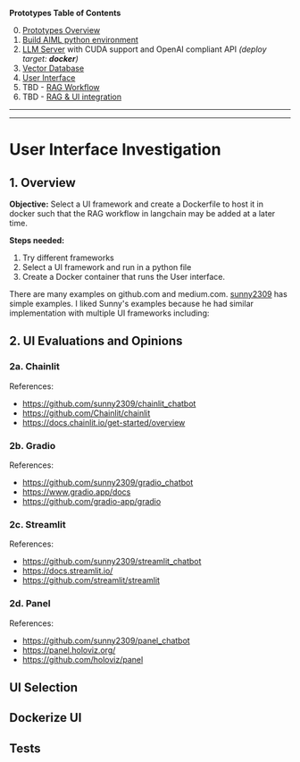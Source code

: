 **Prototypes Table of Contents**

0. [Prototypes Overview](../README.md)
1. [Build AIML python environment](../1-build-env/README.md)
2. [LLM Server](../2-llm-server/README.md) with CUDA support and OpenAI compliant API *(deploy target: **docker**)*
3. [Vector Database](../3-vectorDB/README.md)
4. [User Interface](../4-user-interface/README.md)
5. TBD - [RAG Workflow](../5-rag-workflow/README.md)
6. TBD - [RAG & UI integration](../6-rag-ui-integration/README.md)

---------
---------

# User Interface Investigation


## 1. Overview

**Objective:**  Select a UI framework and create a Dockerfile to host it in docker such that the RAG workflow in langchain may be added at a later time.

**Steps needed:**

1. Try different frameworks
2. Select a UI framework and run in a python file
3. Create a Docker container that runs the User interface.

There are many examples on github.com and medium.com.  [sunny2309](https://github.com/sunny2309) has simple examples.  I liked Sunny's examples because he had similar implementation with multiple UI frameworks including:

## 2. UI Evaluations and Opinions

### 2a. Chainlit



References:
- https://github.com/sunny2309/chainlit_chatbot
- https://github.com/Chainlit/chainlit
- https://docs.chainlit.io/get-started/overview


### 2b. Gradio

References:
- https://github.com/sunny2309/gradio_chatbot
- https://www.gradio.app/docs
- https://github.com/gradio-app/gradio


### 2c. Streamlit

References:
- https://github.com/sunny2309/streamlit_chatbot
- https://docs.streamlit.io/
- https://github.com/streamlit/streamlit


### 2d. Panel

References:
- https://github.com/sunny2309/panel_chatbot
- https://panel.holoviz.org/
- https://github.com/holoviz/panel


## UI Selection


## Dockerize UI


## Tests